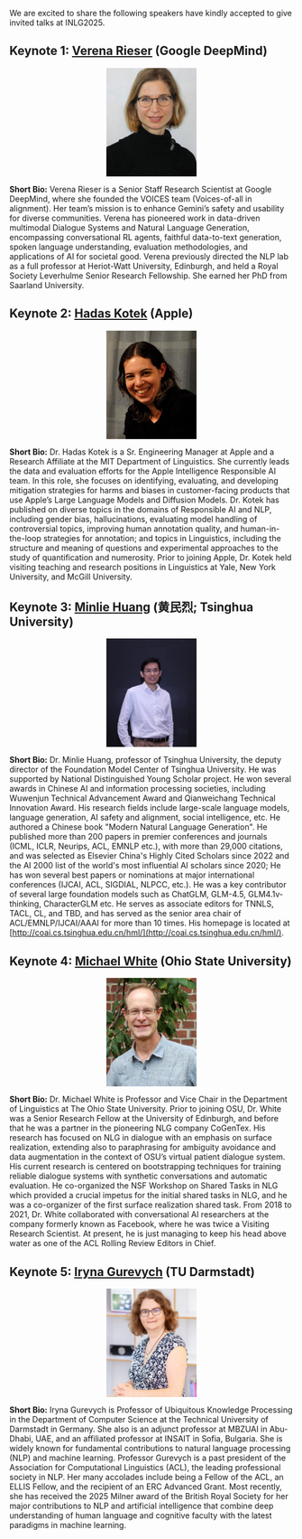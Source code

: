 We are excited to share the following speakers have kindly accepted to give invited talks at INLG2025.
 
## Keynote 1: [Verena Rieser](https://uk.linkedin.com/in/verena-rieser-3590b86?trk=public_post-text) (Google DeepMind)
<img src="/static/images/verena_rieser.jpg" class="rounded" style="display:block;margin: auto; height: 12rem; width: 10rem; object-fit: cover;" />
<!-- **Time:** TBA -->

<!-- **Title:** TBA -->

<!-- **Abstract:** TBA -->

**Short Bio:** Verena Rieser is a Senior Staff Research Scientist at Google DeepMind, where she founded the VOICES team (Voices-of-all in alignment). Her team’s mission is to enhance Gemini’s safety and usability for diverse communities.  Verena has pioneered work in data-driven multimodal Dialogue Systems and Natural Language Generation, encompassing conversational RL agents, faithful data-to-text generation, spoken language understanding, evaluation methodologies, and applications of AI for societal good. Verena previously directed the NLP lab as a full professor at Heriot-Watt University, Edinburgh, and held a Royal Society Leverhulme Senior Research Fellowship. She earned her PhD from Saarland University. 

## Keynote 2: [Hadas Kotek](https://www.linkedin.com/in/hadas-kotek-phd?trk=public_post-text) (Apple)
<img src="/static/images/hadas_kotek.jpg" class="rounded" style="display:block;margin: auto; height: 12rem; width: 10rem; object-fit: cover;" />

<!-- **Time:** TBA -->

<!-- **Title:** TBA -->

<!-- **Abstract:** TBA -->

**Short Bio:** Dr. Hadas Kotek is a Sr. Engineering Manager at Apple and a Research Affiliate at the MIT Department of Linguistics. She currently leads the data and evaluation efforts for the Apple Intelligence Responsible AI team. In this role, she focuses on identifying, evaluating, and developing mitigation strategies for harms and biases in customer-facing products that use Apple’s Large Language Models and Diffusion Models. Dr. Kotek has published on diverse topics in the domains of Responsible AI and NLP, including gender bias, hallucinations, evaluating model handling of controversial topics, improving human annotation quality, and human-in-the-loop strategies for annotation; and topics in Linguistics, including the structure and meaning of questions and experimental approaches to the study of quantification and numerosity. Prior to joining Apple, Dr. Kotek held visiting teaching and research positions in Linguistics at Yale, New York University, and McGill University.

## Keynote 3: [Minlie Huang](https://cn.linkedin.com/in/minlie-huang-tsinghua?trk=public_post-text) (黄民烈; Tsinghua University)
<img src="/static/images/minlie_huang.jpg" class="rounded" style="display:block;margin: auto; height: 12rem; width: 10rem; object-fit: cover;" />

<!-- **Time:** TBA -->

<!-- **Title:** TBA -->

<!-- **Abstract:** TBA -->

**Short Bio:** Dr. Minlie Huang, professor of Tsinghua University, the deputy director of the Foundation Model Center of Tsinghua University. He was supported by National Distinguished Young Scholar project. He won several awards in Chinese AI and information processing societies, including Wuwenjun Technical Advancement Award and Qianweichang Technical Innovation Award. His research fields include large-scale language models, language generation, AI safety and alignment, social intelligence, etc. He authored a Chinese book "Modern Natural Language Generation". He published more than 200 papers in premier conferences and journals (ICML, ICLR, Neurips, ACL, EMNLP etc.), with more than 29,000  citations, and was selected as Elsevier China's Highly Cited Scholars since 2022 and  the AI 2000 list of the world's most influential AI scholars since 2020; He has won several best papers or nominations at major international conferences (IJCAI, ACL, SIGDIAL, NLPCC, etc.). He was a key contributor of several large foundation models such as ChatGLM, GLM-4.5, GLM4.1v-thinking, CharacterGLM etc. 
He serves as associate editors for TNNLS, TACL, CL, and TBD, and has served as the senior area chair of ACL/EMNLP/IJCAI/AAAI for more than 10 times. His homepage is located at [http://coai.cs.tsinghua.edu.cn/hml/](http://coai.cs.tsinghua.edu.cn/hml/).

## Keynote 4: [Michael White](https://www.linkedin.com/in/michael-white-16546184?trk=public_post-text) (Ohio State University)
<img src="/static/images/michael_white.jpg" class="rounded" style="display:block;margin: auto; height: 12rem; width: 10rem; object-fit: cover;" />

<!-- **Time:** TBA -->

<!-- **Title:** TBA -->

<!-- **Abstract:** TBA -->

**Short Bio:** Dr. Michael White is Professor and Vice Chair in the Department of Linguistics at The Ohio State University. Prior to joining OSU, Dr. White was a Senior Research Fellow at the University of Edinburgh, and before that he was a partner in the pioneering NLG company CoGenTex. His research has focused on NLG in dialogue with an emphasis on surface realization, extending also to paraphrasing for ambiguity avoidance and data augmentation in the context of OSU’s virtual patient dialogue system. His current research is centered on bootstrapping techniques for training reliable dialogue systems with synthetic conversations and automatic evaluation. He co-organized the NSF Workshop on Shared Tasks in NLG which provided a crucial impetus for the initial shared tasks in NLG, and he was a co-organizer of the first surface realization shared task. From 2018 to 2021, Dr. White collaborated with conversational AI researchers at the company formerly known as Facebook, where he was twice a Visiting Research Scientist. At present, he is just managing to keep his head above water as one of the ACL Rolling Review Editors in Chief.

## Keynote 5: [Iryna Gurevych](https://de.linkedin.com/in/iryna-gurevych-73a46364?trk=public_post-text) (TU Darmstadt)
<img src="/static/images/iryna_gurevych.jpg" class="rounded" style="display:block;margin: auto; height: 12rem; width: 10rem; object-fit: cover;" />


<!-- **Time:** TBA -->

<!-- **Title:** TBA -->

<!-- **Abstract:** TBA -->

**Short Bio:** Iryna Gurevych is Professor of Ubiquitous Knowledge Processing in the Department of Computer Science at the Technical University of Darmstadt in Germany. She also is an adjunct professor at MBZUAI in Abu-Dhabi, UAE, and an affiliated professor at INSAIT in Sofia, Bulgaria. She is widely known for fundamental contributions to natural language processing (NLP) and machine learning. Professor Gurevych is a past president of the Association for Computational Linguistics (ACL), the leading professional society in NLP. Her many accolades include being a Fellow of the ACL, an ELLIS Fellow, and the recipient of an ERC Advanced Grant. Most recently, she has received the 2025 Milner award of the British Royal Society for her major contributions to NLP and artificial intelligence that combine deep understanding of human language and cognitive faculty with the latest paradigms in machine learning.